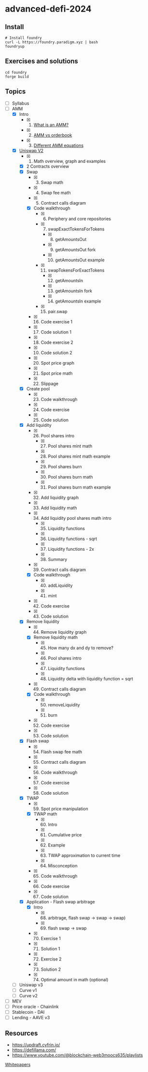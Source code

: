 # advanced-defi-2024

## Install

```shell
# Install foundry
curl -L https://foundry.paradigm.xyz | bash
foundryup
```

## Exercises and solutions

```shell
cd foundry
forge build
```

## Topics

- [ ] Syllabus
- [ ] AMM
  - [x] Intro
    - [x] 1. [What is an AMM?](./topics/amm/intro/what_is_amm.md)
    - [x] 2. [AMM vs orderbook](./topics/amm/intro/amm_order_book.md)
    - [x] 3. [Different AMM equations](./topics/amm/intro/amm_equations.md)
  - [x] [Uniswap V2](./topics/amm/uniswap-v2/README.md)
    - [x] 1. Math overview, graph and examples
    - [x] 2 Contracts overview
    - [x] Swap
      - [x] 3. Swap math
      - [x] 4. Swap fee math
      - [x] 5. Contract calls diagram
      - [x] Code walkthrough
        - [x] 6. Periphery and core repositories
        - [x] 7. swapExactTokensForTokens
          - [x] 8. getAmountsOut
          - [x] 9. getAmountsOut fork
          - [x] 10. getAmountsOut example
        - [x] 11. swapTokensForExactTokens
          - [x] 12. getAmountsIn
          - [x] 13. getAmountsIn fork
          - [x] 14. getAmountsIn example
        - [x] 15. pair.swap
      - [x] 16. Code exercise 1
      - [x] 17. Code solution 1
      - [x] 18. Code exercise 2
      - [x] 10. Code solution 2
      - [x] 20. Spot price graph
      - [x] 21. Spot price math
      - [x] 22. Slippage
    - [x] Create pool
      - [x] 23. Code walkthrough
      - [x] 24. Code exercise
      - [x] 25. Code solution
    - [x] Add liquidity
      - [x] 26. Pool shares intro
        - [x] 27. Pool shares mint math
        - [x] 28. Pool shares mint math example
        - [x] 29. Pool shares burn
        - [x] 30. Pool shares burn math
        - [x] 31. Pool shares burn math example
      - [x] 32. Add liquidity graph
      - [x] 33. Add liquidity math
      - [x] 34. Add liquidity pool shares math intro
        - [x] 35. Liquidity functions
        - [x] 36. Liquidity functions - sqrt
        - [x] 37. Liquidity functions - 2x
        - [x] 38. Summary
      - [x] 39. Contract calls diagram
      - [x] Code walkthrough
        - [x] 40. addLiquidity
        - [x] 41. mint
      - [x] 42. Code exercise
      - [x] 43. Code solution
    - [x] Remove liquidity
      - [x] 44. Remove liquidity graph
      - [x] Remove liquidity math
        - [x] 45. How many dx and dy to remove?
        - [x] 46. Pool shares intro
        - [x] 47. Liquidity functions
        - [x] 48. Liquidity delta with liquidity function = sqrt
      - [x] 49. Contract calls diagram
      - [x] Code walkthrough
        - [x] 50. removeLiquidity
        - [x] 51. burn
      - [x] 52. Code exercise
      - [x] 53. Code solution
    - [x] Flash swap
      - [x] 54. Flash swap fee math
      - [x] 55. Contract calls diagram
      - [x] 56. Code walkthrough
      - [x] 57. Code exercise
      - [x] 58. Code solution
    - [x] TWAP
      - [x] 59. Spot price manipulation
      - [x] TWAP math
        - [x] 60. Intro
        - [x] 61. Cumulative price
        - [x] 62. Example
        - [x] 63. TWAP approximation to current time
        - [x] 64. Misconception
      - [x] 65. Code walkthrough
      - [x] 66. Code exercise
      - [x] 67. Code solution
    - [x] Application - Flash swap arbitrage
      - [x] Intro
        - [x] 68. arbitrage, flash swap -> swap -> swap)
        - [x] 69. flash swap -> swap
      - [x] 70. Exercise 1
      - [x] 71. Solution 1
      - [x] 72. Exercise 2
      - [x] 73. Solution 2
      - [x] 74. Optimal amount in math (optional)
  - [ ] Uniswap v3
  - [ ] Curve v1
  - [ ] Curve v2
- [ ] MEV
- [ ] Price oracle - Chainlink
- [ ] Stablecoin - DAI
- [ ] Lending - AAVE v3

## Resources

- https://updraft.cyfrin.io/
- https://defillama.com/
- https://www.youtube.com/@blockchain-web3moocs635/playlists

[Whitepapers](./whitepapers)

